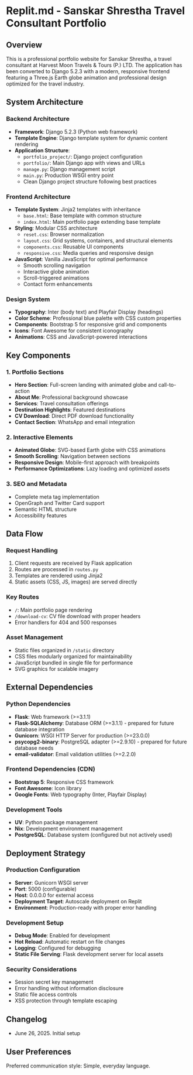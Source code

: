 # Replit.md - Sanskar Shrestha Travel Consultant Portfolio

## Overview

This is a professional portfolio website for Sanskar Shrestha, a travel consultant at Harvest Moon Travels & Tours (P.) LTD. The application has been converted to Django 5.2.3 with a modern, responsive frontend featuring a Three.js Earth globe animation and professional design optimized for the travel industry.

## System Architecture

### Backend Architecture
- **Framework**: Django 5.2.3 (Python web framework)
- **Template Engine**: Django template system for dynamic content rendering
- **Application Structure**: 
  - `portfolio_project/`: Django project configuration
  - `portfolio/`: Main Django app with views and URLs
  - `manage.py`: Django management script
  - `main.py`: Production WSGI entry point
  - Clean Django project structure following best practices

### Frontend Architecture
- **Template System**: Jinja2 templates with inheritance
  - `base.html`: Base template with common structure
  - `index.html`: Main portfolio page extending base template
- **Styling**: Modular CSS architecture
  - `reset.css`: Browser normalization
  - `layout.css`: Grid systems, containers, and structural elements
  - `components.css`: Reusable UI components
  - `responsive.css`: Media queries and responsive design
- **JavaScript**: Vanilla JavaScript for optimal performance
  - Smooth scrolling navigation
  - Interactive globe animation
  - Scroll-triggered animations
  - Contact form enhancements

### Design System
- **Typography**: Inter (body text) and Playfair Display (headings)
- **Color Scheme**: Professional blue palette with CSS custom properties
- **Components**: Bootstrap 5 for responsive grid and components
- **Icons**: Font Awesome for consistent iconography
- **Animations**: CSS and JavaScript-powered interactions

## Key Components

### 1. Portfolio Sections
- **Hero Section**: Full-screen landing with animated globe and call-to-action
- **About Me**: Professional background showcase
- **Services**: Travel consultation offerings
- **Destination Highlights**: Featured destinations
- **CV Download**: Direct PDF download functionality
- **Contact Section**: WhatsApp and email integration

### 2. Interactive Elements
- **Animated Globe**: SVG-based Earth globe with CSS animations
- **Smooth Scrolling**: Navigation between sections
- **Responsive Design**: Mobile-first approach with breakpoints
- **Performance Optimizations**: Lazy loading and optimized assets

### 3. SEO and Metadata
- Complete meta tag implementation
- OpenGraph and Twitter Card support
- Semantic HTML structure
- Accessibility features

## Data Flow

### Request Handling
1. Client requests are received by Flask application
2. Routes are processed in `routes.py`
3. Templates are rendered using Jinja2
4. Static assets (CSS, JS, images) are served directly

### Key Routes
- `/`: Main portfolio page rendering
- `/download-cv`: CV file download with proper headers
- Error handlers for 404 and 500 responses

### Asset Management
- Static files organized in `/static` directory
- CSS files modularly organized for maintainability
- JavaScript bundled in single file for performance
- SVG graphics for scalable imagery

## External Dependencies

### Python Dependencies
- **Flask**: Web framework (>=3.1.1)
- **Flask-SQLAlchemy**: Database ORM (>=3.1.1) - prepared for future database integration
- **Gunicorn**: WSGI HTTP Server for production (>=23.0.0)
- **psycopg2-binary**: PostgreSQL adapter (>=2.9.10) - prepared for future database needs
- **email-validator**: Email validation utilities (>=2.2.0)

### Frontend Dependencies (CDN)
- **Bootstrap 5**: Responsive CSS framework
- **Font Awesome**: Icon library
- **Google Fonts**: Web typography (Inter, Playfair Display)

### Development Tools
- **UV**: Python package management
- **Nix**: Development environment management
- **PostgreSQL**: Database system (configured but not actively used)

## Deployment Strategy

### Production Configuration
- **Server**: Gunicorn WSGI server
- **Port**: 5000 (configurable)
- **Host**: 0.0.0.0 for external access
- **Deployment Target**: Autoscale deployment on Replit
- **Environment**: Production-ready with proper error handling

### Development Setup
- **Debug Mode**: Enabled for development
- **Hot Reload**: Automatic restart on file changes
- **Logging**: Configured for debugging
- **Static File Serving**: Flask development server for local assets

### Security Considerations
- Session secret key management
- Error handling without information disclosure
- Static file access controls
- XSS protection through template escaping

## Changelog
- June 26, 2025. Initial setup

## User Preferences

Preferred communication style: Simple, everyday language.